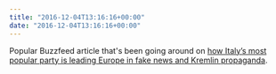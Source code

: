 ```yaml
---
title: "2016-12-04T13:16:16+00:00"
date: "2016-12-04T13:16:16+00:00"
---
```


Popular Buzzfeed article that's been going around on [how Italy’s most popular party is leading Europe in fake news and Kremlin propaganda](https://www.buzzfeed.com/albertonardelli/italys-most-popular-political-party-is-leading-europe-in-fak).

